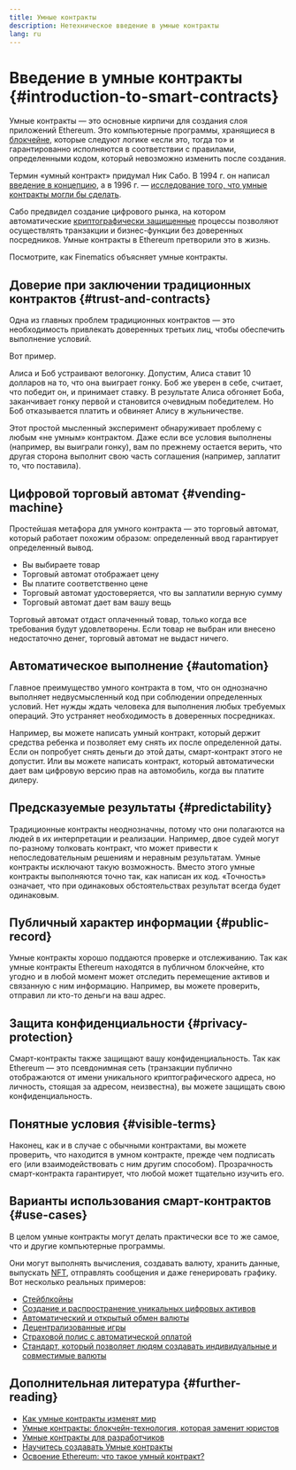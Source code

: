 ```yaml
---
title: Умные контракты
description: Нетехническое введение в умные контракты
lang: ru
---
```


# Введение в умные контракты {#introduction-to-smart-contracts}

Умные контракты — это основные кирпичи для создания слоя приложений Ethereum. Это компьютерные программы, хранящиеся в [блокчейне](/glossary/#blockchain), которые следуют логике «если это, тогда то» и гарантированно исполняются в соответствии с правилами, определенными кодом, который невозможно изменить после создания.

Термин «умный контракт» придумал Ник Сабо. В 1994 г. он написал [введение в концепцию](https://www.fon.hum.uva.nl/rob/Courses/InformationInSpeech/CDROM/Literature/LOTwinterschool2006/szabo.best.vwh.net/smart.contracts.html), а в 1996 г. — [исследование того, что умные контракты могли бы сделать](https://www.fon.hum.uva.nl/rob/Courses/InformationInSpeech/CDROM/Literature/LOTwinterschool2006/szabo.best.vwh.net/smart_contracts_2.html).

Сабо предвидел создание цифрового рынка, на котором автоматические [криптографически защищенные](/glossary/#cryptography) процессы позволяют осуществлять транзакции и бизнес-функции без доверенных посредников. Умные контракты в Ethereum претворили это в жизнь.

Посмотрите, как Finematics объясняет умные контракты.

<YouTube id="pWGLtjG-F5c" />

## Доверие при заключении традиционных контрактов {#trust-and-contracts}

Одна из главных проблем традиционных контрактов — это необходимость привлекать доверенных третьих лиц, чтобы обеспечить выполнение условий.

Вот пример.

Алиса и Боб устраивают велогонку. Допустим, Алиса ставит 10 долларов на то, что она выиграет гонку. Боб же уверен в себе, считает, что победит он, и принимает ставку. В результате Алиса обгоняет Боба, заканчивает гонку первой и становится очевидным победителем. Но Боб отказывается платить и обвиняет Алису в жульничестве.

Этот простой мысленный эксперимент обнаруживает проблему с любым «не умным» контрактом. Даже если все условия выполнены (например, вы выиграли гонку), вам по прежнему остается верить, что другая сторона выполнит свою часть соглашения (например, заплатит то, что поставила).

## Цифровой торговый автомат {#vending-machine}

Простейшая метафора для умного контракта — это торговый автомат, который работает похожим образом: определенный ввод гарантирует определенный вывод.

- Вы выбираете товар
- Торговый автомат отображает цену
- Вы платите соответственно цене
- Торговый автомат удостоверяется, что вы заплатили верную сумму
- Торговый автомат дает вам вашу вещь

Торговый автомат отдаст оплаченный товар, только когда все требования будут удовлетворены. Если товар не выбран или внесено недостаточно денег, торговый автомат не выдаст ничего.

## Автоматическое выполнение {#automation}

Главное преимущество умного контракта в том, что он однозначно выполняет недвусмысленный код при соблюдении определенных условий. Нет нужды ждать человека для выполнения любых требуемых операций. Это устраняет необходимость в доверенных посредниках.

Например, вы можете написать умный контракт, который держит средства ребенка и позволяет ему снять их после определенной даты. Если он попробует снять деньги до этой даты, смарт-контракт этого не допустит. Или вы можете написать контракт, который автоматически дает вам цифровую версию прав на автомобиль, когда вы платите дилеру.

## Предсказуемые результаты {#predictability}

Традиционные контракты неоднозначны, потому что они полагаются на людей в их интерпретации и реализации. Например, двое судей могут по-разному толковать контракт, что может привести к непоследовательным решениям и неравным результатам. Умные контракты исключают такую возможность. Вместо этого умные контракты выполняются точно так, как написан их код. «Точность» означает, что при одинаковых обстоятельствах результат всегда будет одинаковым.

## Публичный характер информации {#public-record}

Умные контракты хорошо поддаются проверке и отслеживанию. Так как умные контракты Ethereum находятся в публичном блокчейне, кто угодно и в любой момент может отследить перемещение активов и связанную с ним информацию. Например, вы можете проверить, отправил ли кто-то деньги на ваш адрес.

## Защита конфиденциальности {#privacy-protection}

Смарт-контракты также защищают вашу конфиденциальность. Так как Ethereum — это псевдонимная сеть (транзакции публично отображаются от имени уникального криптографического адреса, но личность, стоящая за адресом, неизвестна), вы можете защищать свою конфиденциальность.

## Понятные условия {#visible-terms}

Наконец, как и в случае с обычными контрактами, вы можете проверить, что находится в умном контракте, прежде чем подписать его (или взаимодействовать с ним другим способом). Прозрачность смарт-контракта гарантирует, что любой может тщательно изучить его.

## Варианты использования смарт-контрактов {#use-cases}

В целом умные контракты могут делать практически все то же самое, что и другие компьютерные программы.

Они могут выполнять вычисления, создавать валюту, хранить данные, выпускать [NFT](/glossary/#nft), отправлять сообщения и даже генерировать графику. Вот несколько реальных примеров:

- [Стейблкойны](/stablecoins/)
- [Создание и распространение уникальных цифровых активов](/nft/)
- [Автоматический и открытый обмен валюты](/get-eth/#dex)
- [Децентрализованные игры](/dapps/?category=gaming#explore)
- [Страховой полис с автоматической оплатой](https://etherisc.com/)
- [Стандарт, который позволяет людям создавать индивидуальные и совместимые валюты](/developers/docs/standards/tokens/)

## Дополнительная литература {#further-reading}

- [Как умные контракты изменят мир](https://www.youtube.com/watch?v=pA6CGuXEKtQ)
- [Умные контракты: блокчейн-технология, которая заменит юристов](https://blockgeeks.com/guides/smart-contracts/)
- [Умные контракты для разработчиков](/developers/docs/smart-contracts/)
- [Научитесь создавать Умные контракты](/developers/learning-tools/)
- [Освоение Ethereum: что такое умный контракт?](https://github.com/ethereumbook/ethereumbook/blob/develop/07smart-contracts-solidity.asciidoc#what-is-a-smart-contract)
